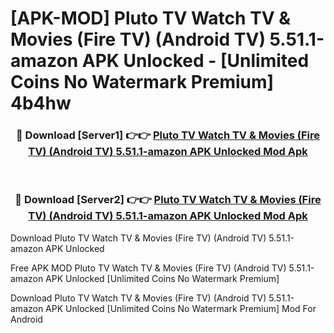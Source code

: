 # [APK-MOD] Pluto TV  Watch TV & Movies (Fire TV) (Android TV) 5.51.1-amazon APK Unlocked - [Unlimited Coins No Watermark Premium] 4b4hw



<div align="center">
<h3>🔴 Download [Server1] 👉👉 <a href="https://momento.my/?title=Pluto_TV__Watch_TV_&_Movies_(Fire_TV)_(Android_TV)_5.51.1-amazon_APK_Unlocked">Pluto TV  Watch TV & Movies (Fire TV) (Android TV) 5.51.1-amazon APK Unlocked Mod Apk</a></h3><br>

<h3>🔴 Download [Server2] 👉👉 <a href="https://momento.my/?title=Pluto_TV__Watch_TV_&_Movies_(Fire_TV)_(Android_TV)_5.51.1-amazon_APK_Unlocked">Pluto TV  Watch TV & Movies (Fire TV) (Android TV) 5.51.1-amazon APK Unlocked Mod Apk</a></h3>
</div>



Download Pluto TV  Watch TV & Movies (Fire TV) (Android TV) 5.51.1-amazon APK Unlocked 

Free APK MOD Pluto TV  Watch TV & Movies (Fire TV) (Android TV) 5.51.1-amazon APK Unlocked [Unlimited Coins No Watermark Premium]

Download Pluto TV  Watch TV & Movies (Fire TV) (Android TV) 5.51.1-amazon APK Unlocked [Unlimited Coins No Watermark Premium] Mod For Android
